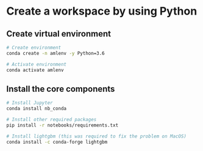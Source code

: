 # Create a workspace by using Python

## Create virtual environment

```bash
# Create environment
conda create -n amlenv -y Python=3.6

# Activate environment
conda activate amlenv
```

## Install the core components

```bash
# Install Jupyter
conda install nb_conda

# Install other required packages
pip install -r notebooks/requirements.txt

# Install lightgbm (this was required to fix the problem on MacOS)
conda install -c conda-forge lightgbm
```


